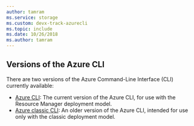 ```yaml
---
author: tamram
ms.service: storage
ms.custom: devx-track-azurecli
ms.topic: include
ms.date: 10/26/2018
ms.author: tamram
---
```

## Versions of the Azure CLI

There are two versions of the Azure Command-Line Interface (CLI) currently available:

* [Azure CLI](../articles/storage/blobs/storage-quickstart-blobs-cli.md): The current version of the Azure CLI, for use with the Resource Manager deployment model.
* [Azure classic CLI](../articles/storage/blobs/storage-quickstart-blobs-cli.md): An older version of the Azure CLI, intended for use only with the classic deployment model.
